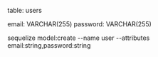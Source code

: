 table: users

email: VARCHAR(255)
password: VARCHAR(255)

sequelize model:create --name user --attributes email:string,password:string